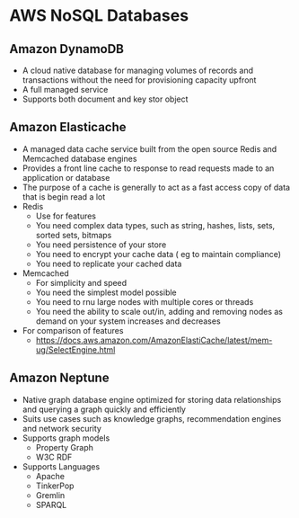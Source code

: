 # AWS NoSQL Databases

## Amazon DynamoDB

- A cloud native database for managing volumes of records and transactions without the need for provisioning capacity upfront
- A full managed service
- Supports both document and key stor object


## Amazon Elasticache

- A managed data cache service built from the open source Redis and Memcached database engines
- Provides a front line cache to response to read requests made to an application or database
- The purpose of a cache is generally to act as a fast access copy of data that is begin read a lot
- Redis
  - Use for features
  - You need complex data types, such as string, hashes, lists, sets, sorted sets, bitmaps
  - You need persistence of your store
  - You need to encrypt your cache data ( eg to maintain compliance)
  - You need to replicate your cached data
- Memcached
  - For simplicity and speed
  - You need the simplest model possible
  - You need to rnu large nodes with multiple cores or threads
  - You need the ability to scale out/in, adding and removing nodes as demand on your system increases and decreases
- For comparison of features
  - https://docs.aws.amazon.com/AmazonElastiCache/latest/mem-ug/SelectEngine.html


## Amazon Neptune

- Native graph database engine optimized for storing data relationships and querying a graph quickly and efficiently
- Suits use cases such as knowledge graphs, recommendation engines and network security
- Supports graph models
  - Property Graph
  - W3C RDF
- Supports Languages
  - Apache
  - TinkerPop
  - Gremlin
  - SPARQL 